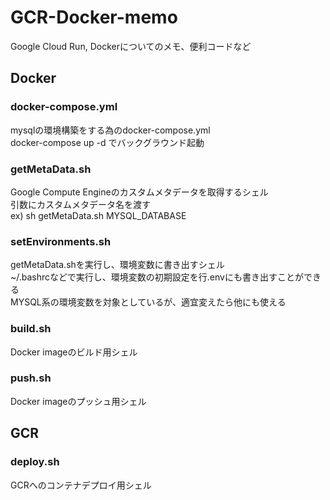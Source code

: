 # GCR-Docker-memo
Google Cloud Run, Dockerについてのメモ、便利コードなど

## Docker
### docker-compose.yml  
mysqlの環境構築をする為のdocker-compose.yml  
docker-compose up -d でバックグラウンド起動

### getMetaData.sh
Google Compute Engineのカスタムメタデータを取得するシェル  
引数にカスタムメタデータ名を渡す  
ex) sh getMetaData.sh MYSQL_DATABASE

### setEnvironments.sh  
getMetaData.shを実行し、環境変数に書き出すシェル  
~/.bashrcなどで実行し、環境変数の初期設定を行.envにも書き出すことができる  
MYSQL系の環境変数を対象としているが、適宜変えたら他にも使える

### build.sh
Docker imageのビルド用シェル

### push.sh
Docker imageのプッシュ用シェル

## GCR
### deploy.sh
GCRへのコンテナデプロイ用シェル